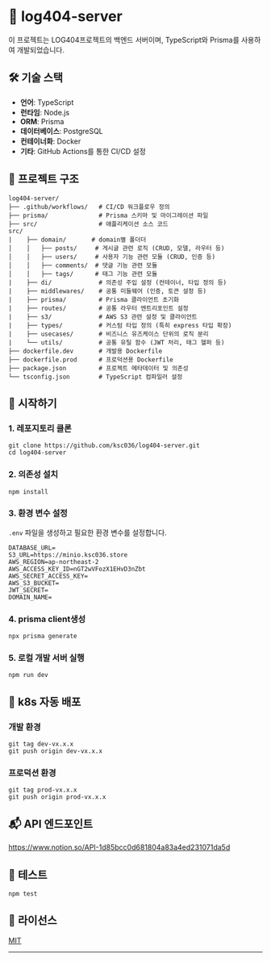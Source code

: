 # 📘 log404-server

이 프로젝트는 LOG404프로젝트의 백엔드 서버이며, TypeScript와 Prisma를 사용하여 개발되었습니다.

## 🛠️ 기술 스택

- **언어**: TypeScript
- **런타임**: Node.js
- **ORM**: Prisma
- **데이터베이스**: PostgreSQL
- **컨테이너화**: Docker
- **기타**: GitHub Actions를 통한 CI/CD 설정

## 📂 프로젝트 구조

```
log404-server/
├── .github/workflows/   # CI/CD 워크플로우 정의
├── prisma/              # Prisma 스키마 및 마이그레이션 파일
├── src/                 # 애플리케이션 소스 코드
src/
|    ├── domain/       # domain별 폴더더
│    │   ├── posts/     # 게시글 관련 로직 (CRUD, 모델, 라우터 등)
│    │   ├── users/     # 사용자 기능 관련 모듈 (CRUD, 인증 등)
│    │   ├── comments/  # 댓글 기능 관련 모듈
│    │   ├── tags/      # 태그 기능 관련 모듈
|    ├── di/             # 의존성 주입 설정 (컨테이너, 타입 정의 등)
|    ├── middlewares/    # 공통 미들웨어 (인증, 토큰 설정 등)
|    ├── prisma/         # Prisma 클라이언트 초기화
|    ├── routes/         # 공통 라우터 엔트리포인트 설정
|    ├── s3/             # AWS S3 관련 설정 및 클라이언트
|    ├── types/          # 커스텀 타입 정의 (특히 express 타입 확장)
|    ├── usecases/       # 비즈니스 유즈케이스 단위의 로직 분리
|    └── utils/          # 공통 유틸 함수 (JWT 처리, 태그 헬퍼 등)
├── dockerfile.dev       # 개발용 Dockerfile
├── dockerfile.prod      # 프로덕션용 Dockerfile
├── package.json         # 프로젝트 메타데이터 및 의존성
└── tsconfig.json        # TypeScript 컴파일러 설정
```

## 🚀 시작하기

### 1. 레포지토리 클론

```
git clone https://github.com/ksc036/log404-server.git
cd log404-server
```

### 2. 의존성 설치

```
npm install
```

### 3. 환경 변수 설정

`.env` 파일을 생성하고 필요한 환경 변수를 설정합니다.

```
DATABASE_URL=
S3_URL=https://minio.ksc036.store
AWS_REGION=ap-northeast-2
AWS_ACCESS_KEY_ID=nGT2wVFozX1EHvD3nZbt
AWS_SECRET_ACCESS_KEY=
AWS_S3_BUCKET=
JWT_SECRET=
DOMAIN_NAME=
```

### 4. prisma client생성

```
npx prisma generate
```

### 5. 로컬 개발 서버 실행

```
npm run dev
```

## 🐳 k8s 자동 배포

### 개발 환경

```
git tag dev-vx.x.x
git push origin dev-vx.x.x
```

### 프로덕션 환경

```
git tag prod-vx.x.x
git push origin prod-vx.x.x
```

## 📬 API 엔드포인트

https://www.notion.so/API-1d85bcc0d681804a83a4ed231071da5d

## 🧪 테스트

```
npm test
```

## 📄 라이선스

[MIT](LICENSE)

---
